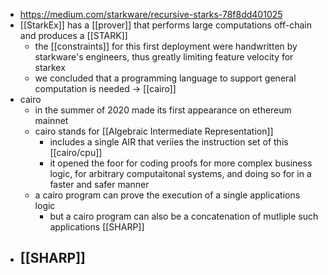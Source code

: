 - https://medium.com/starkware/recursive-starks-78f8dd401025
- [[StarkEx]] has a [[prover]] that performs large computations off-chain and produces a [[STARK]]
	- the [[constraints]] for this first deployment were handwritten by starkware's engineers, thus greatly limiting feature velocity for starkex
	- we concluded that a programming language to support general computation is needed -> [[cairo]]
- cairo
	- in the summer of 2020 made its first appearance on ethereum mainnet
	- cairo stands for [[Algebraic Intermediate Representation]]
		- includes a single AIR that veriies the instruction set of this [[cairo/cpu]]
		- it opened the foor for coding proofs for more complex business logic, for arbitrary computaitonal systems, and doing so for in a faster and safer manner
	- a cairo program can prove the execution of a single applications logic
		- but a cairo program can also be a concatenation of mutliple such applications [[SHARP]]
- [[SHARP]]
	-